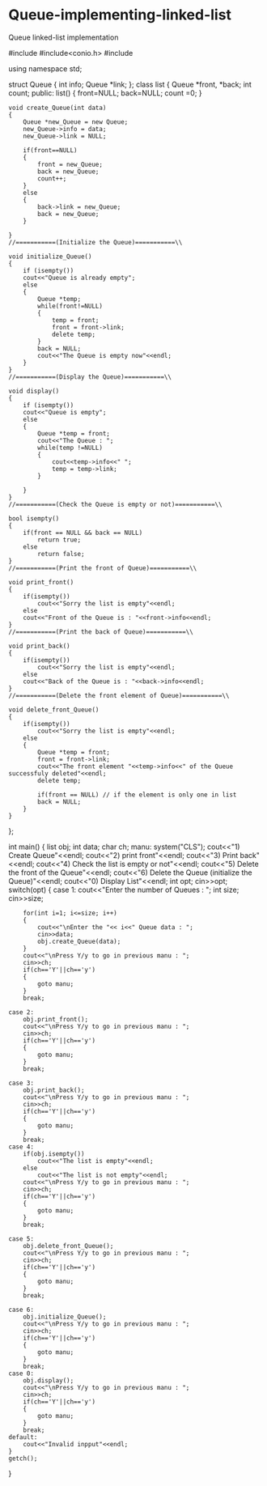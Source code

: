 # Queue-implementing-linked-list
Queue linked-list implementation 


#include<iostream>
#include<conio.h>
#include<string>

using namespace std;

struct Queue
{
	int info;
	Queue *link;
};
class list
{
	Queue *front, *back;
	int count;
public:
	list()
	{
		front=NULL;
		back=NULL;
		count =0;
	}

	void create_Queue(int data)
	{
		Queue *new_Queue = new Queue;
		new_Queue->info = data;
		new_Queue->link = NULL;

		if(front==NULL)
		{
			front = new_Queue;
			back = new_Queue;
			count++;
		}
		else
		{
			back->link = new_Queue;
			back = new_Queue;
		}

	}
	//===========(Initialize the Queue)===========\\

	void initialize_Queue()
	{
		if (isempty())
		cout<<"Queue is already empty";
		else
		{
			Queue *temp;
			while(front!=NULL)
			{
				temp = front;
				front = front->link;
				delete temp;
			}
			back = NULL;
			cout<<"The Queue is empty now"<<endl;
		}
	}
	//===========(Display the Queue)===========\\
	
	void display()
	{
		if (isempty())
		cout<<"Queue is empty";
		else
		{
			Queue *temp = front;
			cout<<"The Queue : ";
			while(temp !=NULL)
			{
				cout<<temp->info<<" ";
				temp = temp->link;
			}
	
		}
	}
	//===========(Check the Queue is empty or not)===========\\

	bool isempty()
	{
		if(front == NULL && back == NULL)
			return true;
		else
			return false;
	}
	//===========(Print the front of Queue)===========\\
	
	void print_front()
	{
		if(isempty())
			cout<<"Sorry the list is empty"<<endl;
		else
		cout<<"Front of the Queue is : "<<front->info<<endl;
	}
	//===========(Print the back of Queue)===========\\

	void print_back()
	{
		if(isempty())
			cout<<"Sorry the list is empty"<<endl;
		else
		cout<<"Back of the Queue is : "<<back->info<<endl;
	}
	//===========(Delete the front element of Queue)===========\\

	void delete_front_Queue()
	{
		if(isempty())
			cout<<"Sorry the list is empty"<<endl;
		else
		{
			Queue *temp = front;
			front = front->link;
			cout<<"The front element "<<temp->info<<" of the Queue successfuly deleted"<<endl;
			delete temp;
			
			if(front == NULL) // if the element is only one in list 
			back = NULL;
		}
	}

};

int main()
{
	list obj;
	int data;
	char ch;
manu:
	system("CLS");
	cout<<"1) Create Queue"<<endl;
	cout<<"2) print front"<<endl;
	cout<<"3) Print back"<<endl;
	cout<<"4) Check the list is empty or not"<<endl;
	cout<<"5) Delete the front of the Queue"<<endl;
	cout<<"6) Delete the Queue (initialize the Queue)"<<endl;
	cout<<"0) Display List"<<endl;
	int opt;
	cin>>opt;
	switch(opt)
	{
	case 1:
		cout<<"Enter the number of Queues : ";
		int size;
		cin>>size;
	
		for(int i=1; i<=size; i++)
		{
			cout<<"\nEnter the "<< i<<" Queue data : ";
			cin>>data;
			obj.create_Queue(data);
		}
		cout<<"\nPress Y/y to go in previous manu : ";
    	cin>>ch;
    	if(ch=='Y'||ch=='y')
    	{
    		goto manu;
		}
		break;

	case 2:
		obj.print_front();
		cout<<"\nPress Y/y to go in previous manu : ";
    	cin>>ch;
    	if(ch=='Y'||ch=='y')
    	{
    		goto manu;
		}
		break;

	case 3:
		obj.print_back();
		cout<<"\nPress Y/y to go in previous manu : ";
    	cin>>ch;
    	if(ch=='Y'||ch=='y')
    	{
    		goto manu;
		}
		break;
	case 4:
		if(obj.isempty())
			cout<<"The list is empty"<<endl;
		else
			cout<<"The list is not empty"<<endl;
		cout<<"\nPress Y/y to go in previous manu : ";
    	cin>>ch;
    	if(ch=='Y'||ch=='y')
    	{
    		goto manu;
		}
		break;
		
	case 5:
		obj.delete_front_Queue();
		cout<<"\nPress Y/y to go in previous manu : ";
    	cin>>ch;
    	if(ch=='Y'||ch=='y')
    	{
    		goto manu;
		}
		break;

	case 6:
		obj.initialize_Queue();
		cout<<"\nPress Y/y to go in previous manu : ";
    	cin>>ch;
    	if(ch=='Y'||ch=='y')
    	{
    		goto manu;
		}
		break;
	case 0:
		obj.display();
		cout<<"\nPress Y/y to go in previous manu : ";
    	cin>>ch;
    	if(ch=='Y'||ch=='y')
    	{
    		goto manu;
		}
		break;
	default:
		cout<<"Invalid inpput"<<endl;
	}
	getch();
}
